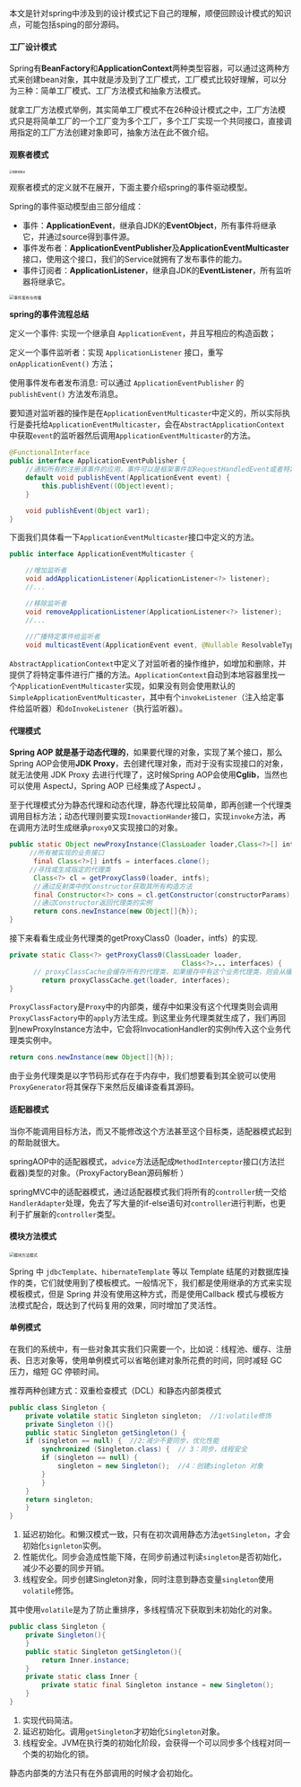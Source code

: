 

本文是针对spring中涉及到的设计模式记下自己的理解，顺便回顾设计模式的知识点，可能包括sping的部分源码。

#### 工厂设计模式

Spring有**BeanFactory**和**ApplicationContext**两种类型容器，可以通过这两种方式来创建bean对象，其中就是涉及到了工厂模式，工厂模式比较好理解，可以分为三种：简单工厂模式、工厂方法模式和抽象方法模式。

就拿工厂方法模式举例，其实简单工厂模式不在26种设计模式之中，工厂方法模式只是将简单工厂的一个工厂变为多个工厂，多个工厂实现一个共同接口，直接调用指定的工厂方法创建对象即可，抽象方法在此不做介绍。

#### 观察者模式

<img src="./image/观察者模式.png" alt="观察者模式" style="zoom: 33%;" />

观察者模式的定义就不在展开，下面主要介绍spring的事件驱动模型。

Spring的事件驱动模型由三部分组成：

- 事件：**ApplicationEvent**，继承自JDK的**EventObject**，所有事件将继承它，并通过source得到事件源。
- 事件发布者：**ApplicationEventPublisher**及**ApplicationEventMulticaster**接口，使用这个接口，我们的Service就拥有了发布事件的能力。
- 事件订阅者：**ApplicationListener**，继承自JDK的**EventListener**，所有监听器将继承它。



<img src="./image/事件的发布与传播.png" alt="事件发布与传播" style="zoom:50%;" />

**spring的事件流程总结**

定义一个事件: 实现一个继承自 `ApplicationEvent`，并且写相应的构造函数；

定义一个事件监听者：实现 `ApplicationListener` 接口，重写 `onApplicationEvent()` 方法；

使用事件发布者发布消息:  可以通过 `ApplicationEventPublisher` 的 `publishEvent()` 方法发布消息。

要知道对监听器的操作是在`ApplicationEventMulticaster`中定义的，所以实际执行是委托给`ApplicationEventMulticaster`，会在`AbstractApplicationContext`中获取`event`的监听器然后调用`ApplicationEventMulticaster`的方法。

```Java
@FunctionalInterface
public interface ApplicationEventPublisher {
	//通知所有的注册该事件的应用，事件可以是框架事件如RequestHandledEvent或者特定的应用事件。
    default void publishEvent(ApplicationEvent event) {
        this.publishEvent((Object)event);
    }

    void publishEvent(Object var1);
}
```
下面我们具体看一下`ApplicationEventMulticaster`接口中定义的方法。
```Java
public interface ApplicationEventMulticaster {

	//增加监听者
	void addApplicationListener(ApplicationListener<?> listener);
	//...

	//移除监听者
	void removeApplicationListener(ApplicationListener<?> listener);
	//...
	
	//广播特定事件给监听者
	void multicastEvent(ApplicationEvent event, @Nullable ResolvableType eventType);
```

`AbstractApplicationContext`中定义了对监听者的操作维护，如增加和删除，并提供了将特定事件进行广播的方法。`ApplicationContext`自动到本地容器里找一个`ApplicationEventMulticaster`实现，如果没有则会使用默认的`SimpleApplicationEventMulticaster`，其中有个`invokeListener`（注入给定事件给监听器）和`doInvokeListener`（执行监听器）。

#### 代理模式

**Spring AOP 就是基于动态代理的**，如果要代理的对象，实现了某个接口，那么Spring AOP会使用**JDK Proxy**，去创建代理对象，而对于没有实现接口的对象，就无法使用 JDK Proxy 去进行代理了，这时候Spring AOP会使用**Cglib**，当然也可以使用 AspectJ，Spring AOP 已经集成了AspectJ 。

至于代理模式分为静态代理和动态代理，静态代理比较简单，即再创建一个代理类调用目标方法；动态代理则要实现`InovactionHander`接口，实现`invoke`方法，再在调用方法时生成继承`proxy0`又实现接口的对象。

```Java
public static Object newProxyInstance(ClassLoader loader,Class<?>[] interfaces,InvocationHandler h){
     //所有被实现的业务接口
      final Class<?>[] intfs = interfaces.clone();
     //寻找或生成指定的代理类
      Class<?> cl = getProxyClass0(loader, intfs);
      //通过反射类中的Constructor获取其所有构造方法
      final Constructor<?> cons = cl.getConstructor(constructorParams);
      //通过Constructor返回代理类的实例
      return cons.newInstance(new Object[]{h});
}
```

接下来看看生成业务代理类的getProxyClass0（loader，intfs）的实现.

```Java
private static Class<?> getProxyClass0(ClassLoader loader,
                                           Class<?>... interfaces) {
      // proxyClassCache会缓存所有的代理类，如果缓存中有这个业务代理类，则会从缓存中取出，否则从ProxyClassFactory中生成
  		return proxyClassCache.get(loader, interfaces);
}
```

`ProxyClassFactory`是`Proxy`中的内部类，缓存中如果没有这个代理类则会调用`ProxyClassFactory`中的`apply`方法生成。到这里业务代理类就生成了，我们再回到newProxyInstance方法中，它会将InvocationHandler的实例h传入这个业务代理类实例中。

```Java
return cons.newInstance(new Object[]{h});
```

由于业务代理类是以字节码形式存在于内存中，我们想要看到其全貌可以使用`ProxyGenerator`将其保存下来然后反编译查看其源码。

#### 适配器模式

当你不能调用目标方法，而又不能修改这个方法甚至这个目标类，适配器模式起到的帮助就很大。

springAOP中的适配器模式，`advice`方法适配成`MethodInterceptor`接口(方法拦截器)类型的对象。（ProxyFactoryBean源码解析 ）

springMVC中的适配器模式，通过适配器模式我们将所有的`controller`统一交给`HandlerAdapter`处理，免去了写大量的if-else语句对`controller`进行判断，也更利于扩展新的`controller`类型。

#### 模块方法模式

<img src="./image/模块方法模式.png" alt="模块方法模式" style="zoom:50%;" />

Spring 中 `jdbcTemplate`、`hibernateTemplate` 等以 Template 结尾的对数据库操作的类，它们就使用到了模板模式。一般情况下，我们都是使用继承的方式来实现模板模式，但是 Spring 并没有使用这种方式，而是使用Callback 模式与模板方法模式配合，既达到了代码复用的效果，同时增加了灵活性。

#### 单例模式

在我们的系统中，有一些对象其实我们只需要一个，比如说：线程池、缓存、注册表、日志对象等，使用单例模式可以省略创建对象所花费的时间，同时减轻 GC 压力，缩短 GC 停顿时间。

推荐两种创建方式：双重检查模式（DCL）和静态内部类模式

```Java
public class Singleton {  
    private volatile static Singleton singleton;  //1:volatile修饰
    private Singleton (){}  
    public static Singleton getSingleton() {  
    if (singleton == null) {  //2:减少不要同步，优化性能
        synchronized (Singleton.class) {  // 3：同步，线程安全
        if (singleton == null) {  
            singleton = new Singleton();  //4：创建singleton 对象
        }  
        }  
    }  
    return singleton;  
    }  
}
```

1. 延迟初始化。和懒汉模式一致，只有在初次调用静态方法`getSingleton`，才会初始化`signleton`实例。
2. 性能优化。同步会造成性能下降，在同步前通过判读`singleton`是否初始化，减少不必要的同步开销。
3. 线程安全。同步创建Singleton对象，同时注意到静态变量`singleton`使用`volatile`修饰。

其中使用`volatile`是为了防止重排序，多线程情况下获取到未初始化的对象。

```Java
public class Singleton { 
    private Singleton(){
    }
    public static Singleton getSingleton(){  
        return Inner.instance;  
    }  
    private static class Inner {  
        private static final Singleton instance = new Singleton();  
    }  
} 
```

1. 实现代码简洁。
2. 延迟初始化。调用`getSingleton`才初始化`Singleton`对象。
3. 线程安全。JVM在执行类的初始化阶段，会获得一个可以同步多个线程对同一个类的初始化的锁。

静态内部类的方法只有在外部调用的时候才会初始化。 